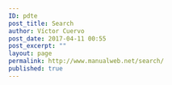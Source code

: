 ```yaml
---
ID: pdte
post_title: Search
author: Víctor Cuervo
post_date: 2017-04-11 00:55
post_excerpt: ""
layout: page
permalink: http://www.manualweb.net/search/
published: true
---
```

